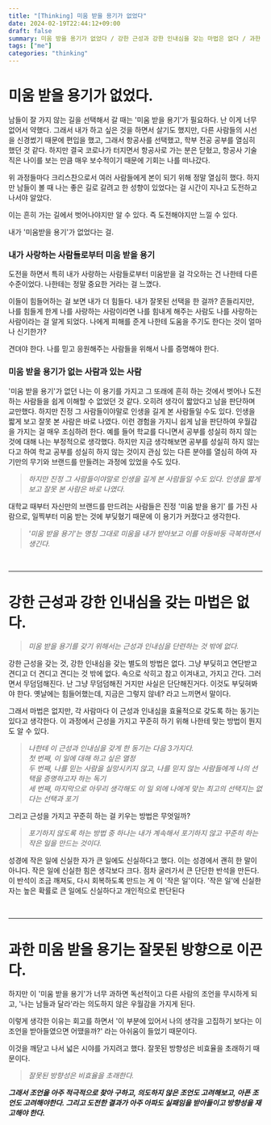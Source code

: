 ```yaml
---
title: "[Thinking] 미움 받을 용기가 없었다"
date: 2024-02-19T22:44:12+09:00
draft: false
summary: 미움 방을 용기가 없었다 / 강한 근성과 강한 인내심을 갖는 마법은 없다 / 과한 미움받을 용기는 잘못된 방향으로 이끈다 / 과한 미움받을 용기는 잘못된 방향으로 이끈다
tags: ["me"]
categories: "thinking"
---
```


# 미움 받을 용기가 없었다. 

남들이 잘 가지 않는 길을 선택해서 갈 때는 '미움 받을 용기'가 필요하다. 난 이게 너무 없어서 약했다. 그래서 내가 하고 싶은 것을 하면서 살기도 했지만, 다른 사람들의 시선을 신경썼기 때문에 편입을 했고, 그래서 항공사를 선택했고, 학부 전공 공부를 열심히 했던 것 같다. 하지만 결국 코로나가 터지면서 항공사로 가는 분은 닫혔고, 항공사 기술직은 나이를 보는 만큼 매우 보수적이기 때문에 기회는 나를 떠나갔다.

위 과정들마다 크리스찬으로서 여러 사람들에게 본이 되기 위해 정말 열심히 했다. 하지만 남들이 볼 때 나는 좋은 길로 갈려고 한 성향이 있었다는 걸 시간이 지나고 도전하고 나서야 알았다. 

이는 흔히 가는 길에서 벗어나야지만 알 수 있다. 즉 도전해야지만 느낄 수 있다.  

내가 '미움받을 용기'가 없었다는 걸. 


### 내가 사랑하는 사람들로부터 미움 받을 용기 

도전을 하면서 특히 내가 사랑하는 사람들로부터 미움받을 걸 각오하는 건 나한테 다른 수준이었다. 나한테는 정말 중요한 거라는 걸 느꼈다. 

이들이 힘들어하는 걸 보면 내가 더 힘들다. 내가 잘못된 선택을 한 걸까? 흔들리지만, 나를 힘들게 한게 나를 사랑하는 사람이라면 나를 힘내게 해주는 사람도 나를 사랑하는 사람이라는 걸 알게 되었다. 나에게 피해를 준게 나한테 도움을 주기도 한다는 것이 얼마나 신기한가?

견뎌야 한다. 나를 믿고 응원해주는 사람들을 위해서 나를 증명해야 한다.  


### 미움 받을 용기가 없는 사람과 있는 사람

'미움 받을 용기'가 없던 나는 이 용기를 가지고 그 또래에 흔히 하는 것에서 벗어나 도전하는 사람들을 쉽게 이해할 수 없었던 것 같다. 오히려 생각이 짧았다고 남을 판단하며 교만했다. 하지만 진정 그 사람들이야말로 인생을 길게 본 사람들일 수도 있다. 인생을 짧게 보고 잘못 본 사람은 바로 나였다. 이런 경험을 가지니 쉽게 남을 판단하여 우월감을 가지는 걸 매우 조심하려 한다. 예를 들어 학교를 다니면서 공부를 성실히 하지 않는 것에 대해 나는 부정적으로 생각했다. 하지만 지금 생각해보면 공부를 성실히 하지 않는다고 하여 학교 공부를 성실히 하지 않는 것이지 관심 있는 다른 분야를 열심히 하여 자기만의 무기와 브랜드를 만들려는 과정에 있었을 수도 있다.  


>_하지만 진정 그 사람들이야말로 인생을 길게 본 사람들일 수도 있다. 인생을 짧게 보고 잘못 본 사람은 바로 나였다._

대학교 때부터 자신만의 브랜드를 만드려는 사람들은 진정 '미움 받을 용기' 를 가진 사람으로, 일찍부터 미움 받는 것에 부딪혔기 때문에 이 용기가 커졌다고 생각한다. 

> _'미움 받을 용기'는 명칭 그대로 미움을 내가 받아보고 이를 아둥바둥 극복하면서 생긴다._

&nbsp;

---

# 강한 근성과 강한 인내심을 갖는 마법은 없다.

> _미움 받을 용기를 갖기 위해서는 근성과 인내심을 단련하는 것 밖에 없다._

강한 근성을 갖는 것, 강한 인내심을 갖는 별도의 방법은 없다. 그냥 부딪히고 연단받고 견디고 더 견디고 견디는 것 밖에 없다. 속으로 삭히고 참고 이겨내고, 가지고 간다. 그러면서 무덤덤해진다. 난 그냥 무덤덤해진 거지만 사실은 단단해진거다. 이것도 부딪혀봐야 한다. 옛날에는 힘들어했는데, 지금은 그렇지 않네? 라고 느끼면서 말이다. 

그래서 마법은 없지만, 각 사람마다 이 근성과 인내심을 효율적으로 갖도록 하는 동기는 있다고 생각한다. 이 과정에서 근성을 가지고 꾸준히 하기 위해 나한테 맞는 방법이 뭔지도 알 수 있다. 


> _나한테 이 근성과 인내심을 갖게 한 동기는 다음 3가지다._  
> _첫 번째, 이 일에 대해 하고 싶은 열정_  
> _두 번째, 나를 믿는 사람을 실망시키지 않고, 나를 믿지 않는 사람들에게 나의 선택을 증명하고자 하는 독기_  
> _세 번째, 마지막으로 아무리 생각해도 이 일 외에 나에게 맞는 최고의 선택지는 없다는 선택과 포기_

그리고 근성을 가지고 꾸준히 하는 걸 키우는 방법은 무엇일까?

> _포기하지 않도록 하는 방법 중 하나는 내가 계속해서 포기하지 않고 꾸준히 하는 작은 일을 만드는 것이다._

성경에 작은 일에 신실한 자가 큰 일에도 신실하다고 했다. 이는 성경에서 괜히 한 말이 아니다. 작은 일에 신실한 힘은 생각보다 크다. 점차 굴러가서 큰 단단한 반석을 만든다. 이 반석이 조금 깨져도, 다시 회복하도록 만드는 게 이 '작은 일'이다. '작은 일'에 신실한 자는 높은 확률로 큰 일에도 신실하다고 개인적으로 판단된다


&nbsp;

---


# 과한 미움 받을 용기는 잘못된 방향으로 이끈다. 

하지만 이 '미움 받을 용기'가 너무 과하면 독선적이고 다른 사람의 조언을 무시하게 되고, '나는 남들과 달라'라는 의도하지 않은 우월감을 가지게 된다.  

이렇게 생각한 이유는 회고를 하면서 '이 부분에 있어서 나의 생각을 고집하기 보다는 이 조언을 받아들였으면 어땠을까?' 라는 아쉬움이 들었기 때문이다.

이것을 깨닫고 나서 넓은 시야를 가지려고 했다. 잘못된 방향성은 비효율을 초래하기 때문이다. 

> _잘못된 방향성은 비효율을 초래한다._

**_그래서 조언을 아주 적극적으로 찾아 구하고, 의도하지 않은 조언도 고려해보고, 아픈 조언도 고려해야한다. 그리고 도전한 결과가 아주 아파도 실패임을 받아들이고 방향성을 재고해야 한다._**

&nbsp;
